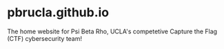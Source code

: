 # pbrucla.github.io
The home website for Psi Beta Rho, UCLA's competetive Capture the Flag (CTF) cybersecurity team!
